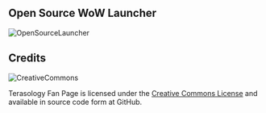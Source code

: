 Open Source WoW Launcher
-----------------------------


![OpenSourceLauncher](http://imageshack.us/a/img407/640/launcherf.jpg "Open Source Launcher")


Credits
-------
![CreativeCommons](http://i.creativecommons.org/l/by-nc-sa/3.0/88x31.png)

Terasology Fan Page is licensed under the [Creative Commons License](http://creativecommons.org/licenses/by-nc-sa/3.0/
) and available in source code form at GitHub.